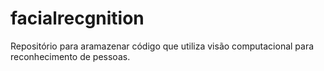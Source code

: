 # facialrecgnition

Repositório para aramazenar código que utiliza visão computacional para reconhecimento de pessoas.
